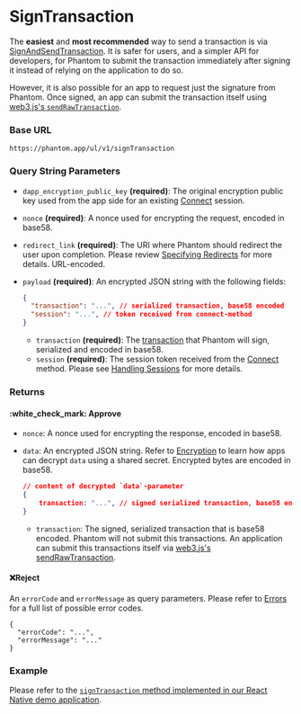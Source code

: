 # SignTransaction

The **easiest** and **most recommended** way to send a transaction is via [SignAndSendTransaction](signandsendtransaction.md). It is safer for users, and a simpler API for developers, for Phantom to submit the transaction immediately after signing it instead of relying on the application to do so.

However, it is also possible for an app to request just the signature from Phantom. Once signed, an app can submit the transaction itself using [web3.js's `sendRawTransaction`](https://solana-labs.github.io/solana-web3.js/classes/Connection.html#sendRawTransaction).&#x20;

### Base URL

```
https://phantom.app/ul/v1/signTransaction
```

### Query String Parameters

* `dapp_encryption_public_key` **(required)**: The original encryption public key used from the app side for an existing [Connect](connect.md) session.
* `nonce` **(required)**: A nonce used for encrypting the request, encoded in base58.
* `redirect_link` **(required)**: The URI where Phantom should redirect the user upon completion. Please review [Specifying Redirects](../specifying-redirects.md) for more details. URL-encoded.
*   `payload` **(required)**: An encrypted JSON string with the following fields:

    ```json
    {
      "transaction": "...", // serialized transaction, base58 encoded
      "session": "...", // token received from connect-method
    }
    ```

    * `transaction` **(required)**: The [transaction](https://solana-labs.github.io/solana-web3.js/classes/Transaction.html) that Phantom will sign, serialized and encoded in base58.
    * `session` **(required)**: The session token received from the [Connect](connect.md) method. Please see [Handling Sessions](../handling-sessions.md) for more details.

### Returns

#### :white\_check\_mark: Approve

* `nonce`: A nonce used for encrypting the response, encoded in base58.
*   `data`: An encrypted JSON string. Refer to [Encryption](../encryption.md) to learn how apps can decrypt `data` using a shared secret. Encrypted bytes are encoded in base58.

    ```json
    // content of decrypted `data`-parameter
    {
        transaction: "...", // signed serialized transaction, base58 encoded
    }
    ```

    * `transaction`: The signed, serialized transaction that is base58 encoded. Phantom will not submit this transactions. An application can submit this transactions itself via [web3.js's sendRawTransaction](https://solana-labs.github.io/solana-web3.js/classes/Connection.html#sendRawTransaction).

#### :x:Reject

An `errorCode` and `errorMessage` as query parameters. Please refer to [Errors](../../solana/errors.md) for a full list of possible error codes.

```
{
  "errorCode": "...",
  "errorMessage": "..."
}
```

### Example

Please refer to the [`signTransaction` method implemented in our React Native demo application](https://github.com/phantom-labs/deep-link-demo-app/blob/20f19f2154e98699f0d5a6b28bc4bb3d5acbcefd/App.tsx#L262).
